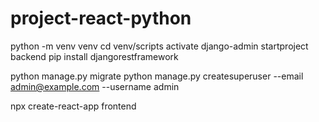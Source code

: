 # project-react-python
 
python -m venv venv
cd venv/scripts
activate
django-admin startproject backend
pip install djangorestframework

python manage.py migrate
python manage.py createsuperuser --email admin@example.com --username admin

npx create-react-app frontend